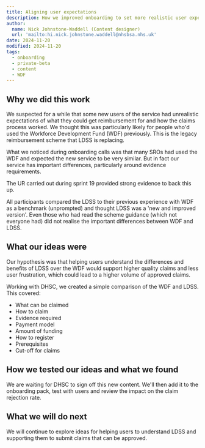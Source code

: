 ```yaml
---
title: Aligning user expectations
description: How we improved onboarding to set more realistic user expectations of the service.
author:
  name: Nick Johnstone-Waddell (Content designer)
  url: 'mailto:hi.nick.johnstone.waddell@nhsbsa.nhs.uk'
date: 2024-11-20
modified: 2024-11-20
tags:
  - onboarding
  - private-beta
  - content
  - WDF
---
```


## Why we did this work

We suspected for a while that some new users of the service had unrealistic expectations of what they could get reimbursement for and how the claims process worked. We thought this was particularly likely for people who'd used the Workforce Development Fund (WDF) previously. This is the legacy reimbursement scheme that LDSS is replacing.

What we noticed during onboarding calls was that many SROs had used the WDF and expected the new service to be very similar. But in fact our service has important differences, particularly around evidence requirements.

The UR carried out during sprint 19 provided strong evidence to back this up.

All participants compared the LDSS to their previous experience with WDF as a benchmark (unprompted) and thought LDSS was a 'new and improved version'. Even those who had read the scheme guidance (which not everyone had) did not realise the important differences between WDF and LDSS.

## What our ideas were

Our hypothesis was that helping users understand the differences and benefits of LDSS over the WDF would support higher quality claims and less user frustration, which could lead to a higher volume of approved claims.

Working with DHSC, we created a simple comparison of the WDF and LDSS. This covered:

* What can be claimed​
* How to claim​
* Evidence required​
* Payment model​
* Amount of funding​
* How to register​
* Prerequisites​
* Cut-off for claims

## How we tested our ideas and what we found

We are waiting for DHSC to sign off this new content. We'll then add it to the onboarding pack, test with users and review the impact on the claim rejection rate.

## What we will do next

We will continue to explore ideas for helping users to understand LDSS and supporting them to submit claims that can be approved.